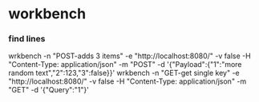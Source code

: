 # workbench
### find lines
wrkbench -n "POST-adds 3 items" -e "http://localhost:8080/" -v false -H "Content-Type: application/json" -m "POST" -d '{"Payload":{"1":"more random text","2":123,"3":false}}'
wrkbench -n "GET-get single key" -e "http://localhost:8080/" -v false -H "Content-Type: application/json" -m "GET" -d '{"Query":"1"}'